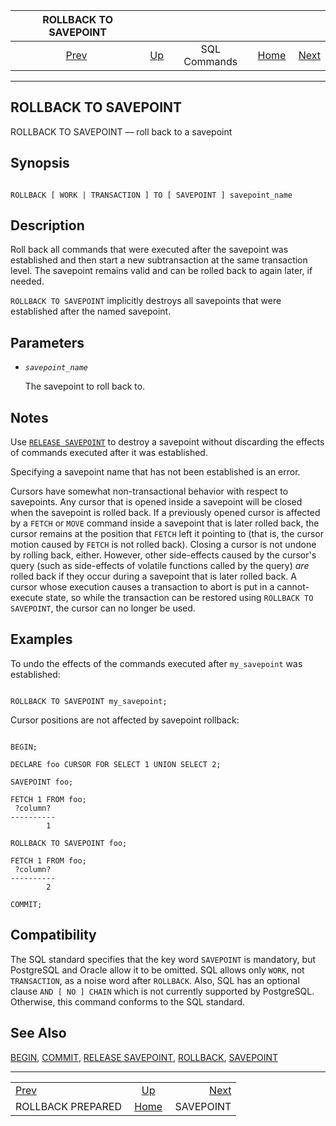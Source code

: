 <!--?xml version="1.0" encoding="UTF-8" standalone="no"?-->

|                  ROLLBACK TO SAVEPOINT                  |                                        |              |                                                       |                                         |
| :-----------------------------------------------------: | :------------------------------------- | :----------: | ----------------------------------------------------: | --------------------------------------: |
| [Prev](sql-rollback-prepared.html "ROLLBACK PREPARED")  | [Up](sql-commands.html "SQL Commands") | SQL Commands | [Home](index.html "PostgreSQL 17devel Documentation") |  [Next](sql-savepoint.html "SAVEPOINT") |

***

## ROLLBACK TO SAVEPOINT

ROLLBACK TO SAVEPOINT — roll back to a savepoint

## Synopsis

```

ROLLBACK [ WORK | TRANSACTION ] TO [ SAVEPOINT ] savepoint_name
```

## Description

Roll back all commands that were executed after the savepoint was established and then start a new subtransaction at the same transaction level. The savepoint remains valid and can be rolled back to again later, if needed.

`ROLLBACK TO SAVEPOINT` implicitly destroys all savepoints that were established after the named savepoint.

## Parameters

* *`savepoint_name`*

    The savepoint to roll back to.

## Notes

Use [`RELEASE SAVEPOINT`](sql-release-savepoint.html "RELEASE SAVEPOINT") to destroy a savepoint without discarding the effects of commands executed after it was established.

Specifying a savepoint name that has not been established is an error.

Cursors have somewhat non-transactional behavior with respect to savepoints. Any cursor that is opened inside a savepoint will be closed when the savepoint is rolled back. If a previously opened cursor is affected by a `FETCH` or `MOVE` command inside a savepoint that is later rolled back, the cursor remains at the position that `FETCH` left it pointing to (that is, the cursor motion caused by `FETCH` is not rolled back). Closing a cursor is not undone by rolling back, either. However, other side-effects caused by the cursor's query (such as side-effects of volatile functions called by the query) *are* rolled back if they occur during a savepoint that is later rolled back. A cursor whose execution causes a transaction to abort is put in a cannot-execute state, so while the transaction can be restored using `ROLLBACK TO SAVEPOINT`, the cursor can no longer be used.

## Examples

To undo the effects of the commands executed after `my_savepoint` was established:

```

ROLLBACK TO SAVEPOINT my_savepoint;
```

Cursor positions are not affected by savepoint rollback:

```

BEGIN;

DECLARE foo CURSOR FOR SELECT 1 UNION SELECT 2;

SAVEPOINT foo;

FETCH 1 FROM foo;
 ?column?
----------
        1

ROLLBACK TO SAVEPOINT foo;

FETCH 1 FROM foo;
 ?column?
----------
        2

COMMIT;
```

## Compatibility

The SQL standard specifies that the key word `SAVEPOINT` is mandatory, but PostgreSQL and Oracle allow it to be omitted. SQL allows only `WORK`, not `TRANSACTION`, as a noise word after `ROLLBACK`. Also, SQL has an optional clause `AND [ NO ] CHAIN` which is not currently supported by PostgreSQL. Otherwise, this command conforms to the SQL standard.

## See Also

[BEGIN](sql-begin.html "BEGIN"), [COMMIT](sql-commit.html "COMMIT"), [RELEASE SAVEPOINT](sql-release-savepoint.html "RELEASE SAVEPOINT"), [ROLLBACK](sql-rollback.html "ROLLBACK"), [SAVEPOINT](sql-savepoint.html "SAVEPOINT")

***

|                                                         |                                                       |                                         |
| :------------------------------------------------------ | :---------------------------------------------------: | --------------------------------------: |
| [Prev](sql-rollback-prepared.html "ROLLBACK PREPARED")  |         [Up](sql-commands.html "SQL Commands")        |  [Next](sql-savepoint.html "SAVEPOINT") |
| ROLLBACK PREPARED                                       | [Home](index.html "PostgreSQL 17devel Documentation") |                               SAVEPOINT |
